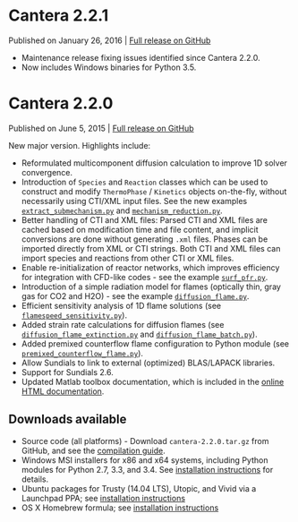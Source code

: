 # Cantera 2.2.1

Published on January 26, 2016 | [Full release on GitHub](https://github.com/Cantera/cantera/releases/tag/v2.2.1)

- Maintenance release fixing issues identified since Cantera 2.2.0.
- Now includes Windows binaries for Python 3.5.

# Cantera 2.2.0

Published on June 5, 2015 | [Full release on GitHub](https://github.com/Cantera/cantera/releases/tag/v2.2.0)

New major version. Highlights include:

- Reformulated multicomponent diffusion calculation to improve 1D solver convergence.
- Introduction of `Species` and `Reaction` classes which can be used to construct and modify `ThermoPhase` / `Kinetics` objects on-the-fly, without necessarily using CTI/XML input files. See the new examples [`extract_submechanism.py`](https://cantera.org/documentation/docs-2.2/sphinx/html/cython/examples/kinetics_extract_submechanism.html) and [`mechanism_reduction.py`](https://cantera.org/documentation/docs-2.2/sphinx/html/cython/examples/kinetics_mechanism_reduction.html).
- Better handling of CTI and XML files: Parsed CTI and XML files are cached based on modification time and file content, and implicit conversions are done without generating `.xml` files. Phases can be imported directly from XML or CTI strings. Both CTI and XML files can import species and reactions from other CTI or XML files.
- Enable re-initialization of reactor networks, which improves efficiency for integration with CFD-like codes - see the example [`surf_pfr.py`](https://cantera.org/documentation/docs-2.2/sphinx/html/cython/examples/reactors_surf_pfr.html).
- Introduction of a simple radiation model for flames (optically thin, gray gas for CO2 and H2O) - see the example [`diffusion_flame.py`](https://cantera.org/documentation/docs-2.2/sphinx/html/cython/examples/onedim_diffusion_flame.html).
- Efficient sensitivity analysis of 1D flame solutions (see [`flamespeed_sensitivity.py`](https://cantera.org/documentation/docs-2.2/sphinx/html/cython/examples/onedim_flamespeed_sensitivity.html)).
- Added strain rate calculations for diffusion flames (see [`diffusion_flame_extinction.py`](https://cantera.org/documentation/docs-2.2/sphinx/html/cython/examples/onedim_diffusion_flame_extinction.html) and [`diffusion_flame_batch.py`](https://cantera.org/documentation/docs-2.2/sphinx/html/cython/examples/onedim_diffusion_flame_batch.html)).
- Added premixed counterflow flame configuration to Python module (see [`premixed_counterflow_flame.py`](https://cantera.org/documentation/docs-2.2/sphinx/html/cython/examples/onedim_premixed_counterflow_flame.html)).
- Allow Sundials to link to external (optimized) BLAS/LAPACK libraries.
- Support for Sundials 2.6.
- Updated Matlab toolbox documentation, which is included in the [online HTML documentation](https://cantera.org/documentation/docs-2.2/sphinx/html/matlab/index.html).

## Downloads available

- Source code (all platforms) - Download `cantera-2.2.0.tar.gz` from GitHub, and see the [compilation guide](https://cantera.org/documentation/docs-2.2/sphinx/html/compiling.html).
- Windows MSI installers for x86 and x64 systems, including Python modules for Python 2.7, 3.3, and 3.4. See [installation instructions](https://cantera.org/documentation/docs-2.2/sphinx/html/install.html#windows) for details.
- Ubuntu packages for Trusty (14.04 LTS), Utopic, and Vivid via a Launchpad PPA; see [installation instructions](https://cantera.org/documentation/docs-2.2/sphinx/html/install.html#ubuntu)
- OS X Homebrew formula; see [installation instructions](https://cantera.org/documentation/docs-2.2/sphinx/html/install.html#mac-os-x)
